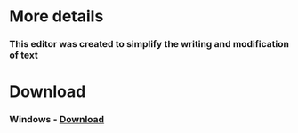 # More details

### This editor was created to simplify the writing and modification of text

# Download

### Windows - [Download](https://github.com/Helixolix/TextEditor/releases/tag/Editor_0.01)
